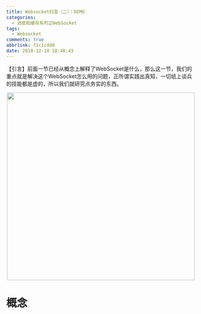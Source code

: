 ```yaml
---
title: Websocket扫盲（二）：DEMO
categories:
  - 消息和缓存系列之WebSocket
tags:
  - Websocket
comments: true
abbrlink: f1c1cdd0
date: 2018-12-10 18:48:43
---
```

【引言】前面一节已经从概念上解释了WebSocket是什么，那么这一节，我们的重点就是解决这个WebSocket怎么用的问题，正所谓实践出真知，一切纸上谈兵的技能都是虚的，所以我们就研究点务实的东西。
<div align=center><img src="/img/public/000017.jpg" width="500"/></div>
<!-- more -->

# 概念